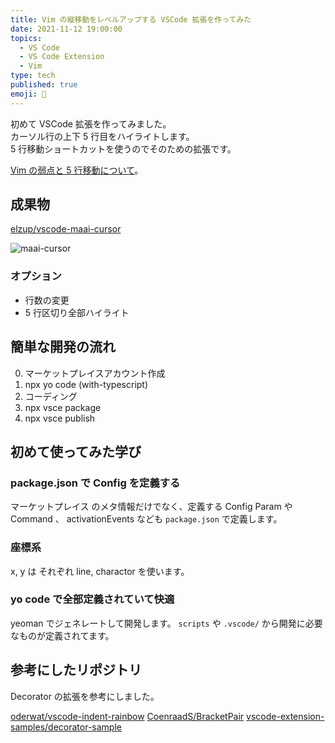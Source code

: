 ```yaml
---
title: Vim の縦移動をレベルアップする VSCode 拡張を作ってみた
date: 2021-11-12 19:00:00
topics:
  - VS Code
  - VS Code Extension
  - Vim
type: tech
published: true
emoji: 🧩
---
```


初めて VSCode 拡張を作ってみました。  
カーソル行の上下 5 行目をハイライトします。  
5 行移動ショートカットを使うのでそのための拡張です。

[Vim の弱点と 5 行移動について](./vim-move-5j-5k)。

## 成果物

[elzup/vscode\-maai\-cursor](https://github.com/elzup/vscode-maai-cursor)

![maai-cursor](https://elzup-image-storage.s3.amazonaws.com/blog/maai-cursor.gif)

### オプション

- 行数の変更
- 5 行区切り全部ハイライト

## 簡単な開発の流れ

0. マーケットプレイスアカウント作成
1. npx yo code (with-typescript)
2. コーディング
3. npx vsce package
4. npx vsce publish

## 初めて使ってみた学び

### package.json で Config を定義する

マーケットプレイス のメタ情報だけでなく、定義する Config Param や Command 、 activationEvents なども `package.json` で定義します。

### 座標系

x, y は それぞれ line, charactor を使います。

### yo code で全部定義されていて快適

yeoman でジェネレートして開発します。
`scripts` や `.vscode/` から開発に必要なものが定義されてます。

## 参考にしたリポジトリ

Decorator の拡張を参考にしました。

[oderwat/vscode\-indent\-rainbow](https://github.com/oderwat/vscode-indent-rainbow)
[CoenraadS/BracketPair](https://github.com/CoenraadS/BracketPair)
[vscode\-extension\-samples/decorator\-sample](https://github.com/microsoft/vscode-extension-samples/tree/main/decorator-sample)
